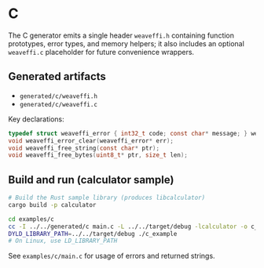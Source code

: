 # C

The C generator emits a single header `weaveffi.h` containing function prototypes,
error types, and memory helpers; it also includes an optional `weaveffi.c` placeholder
for future convenience wrappers.

## Generated artifacts

- `generated/c/weaveffi.h`
- `generated/c/weaveffi.c`

Key declarations:

```c
typedef struct weaveffi_error { int32_t code; const char* message; } weaveffi_error;
void weaveffi_error_clear(weaveffi_error* err);
void weaveffi_free_string(const char* ptr);
void weaveffi_free_bytes(uint8_t* ptr, size_t len);
```

## Build and run (calculator sample)

```bash
# Build the Rust sample library (produces libcalculator)
cargo build -p calculator

cd examples/c
cc -I ../../generated/c main.c -L ../../target/debug -lcalculator -o c_example
DYLD_LIBRARY_PATH=../../target/debug ./c_example
# On Linux, use LD_LIBRARY_PATH
```

See `examples/c/main.c` for usage of errors and returned strings.
